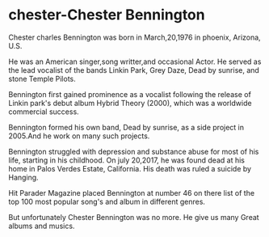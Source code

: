# chester-Chester Bennington 
Chester charles Bennington was born in March,20,1976
in phoenix, Arizona, U.S.

He was an American singer,song writter,and occasional
Actor. He served as the lead vocalist of the bands 
Linkin Park, Grey Daze, Dead by sunrise, and stone Temple 
Pilots. 

Bennington first gained prominence as a vocalist following 
the release of Linkin park's debut album Hybrid Theory (2000),
which was a worldwide commercial success.
 
Bennington formed his own band, Dead by sunrise, as a side 
project in 2005.And he work on many such projects.

Bennington struggled with depression and substance  abuse for 
most of his life, starting in his childhood. On july 20,2017,
he was found dead at his home in Palos Verdes Estate, California.
His death was ruled a suicide by Hanging. 

Hit Parader Magazine placed Bennington at number 46 on there list
of the top 100 most popular song's and album in different genres. 

But unfortunately Chester Bennington was no more. He give us many 
Great albums and musics.  
